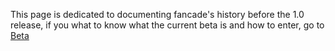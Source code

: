 This page is dedicated to documenting fancade's history before the 1.0 release, if you what to know what the current beta is and how to enter, go to [Beta](https://www.fancade.com/wiki/Beta.md)